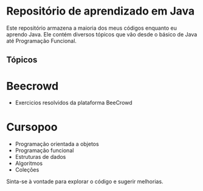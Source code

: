 # Repositório de aprendizado em Java

Este repositório armazena a maioria dos meus códigos enquanto eu aprendo Java. Ele contém diversos tópicos que vão desde o básico de Java até Programação Funcional. 

## Tópicos

# Beecrowd

- Exercicios resolvidos da plataforma BeeCrowd

# Cursopoo

- Programação orientada a objetos
- Programação funcional
- Estruturas de dados
- Algoritmos
- Coleções


Sinta-se à vontade para explorar o código e sugerir melhorias.
